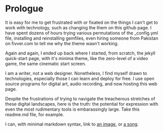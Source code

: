 # Prologue

It is easy for me to get frustrated with or fixated on the things I can't get to work with technology, such as changing the them on this github page. I have spent dozens of hours trying various permutations of the _config.yml file, installing and reinstalling gemfiles, even hiring someone from Pakistan on fivver.com to tell me why the theme wasn't working.

Again and again, I ended up back where I started, from scratch, the jekyll quick-start page, with it's minima theme, like the zero-level of a video game, the same cinematic start screen.

I am a writer, not a web designer. Nonetheless, I find myself drawn to technologies, especially those I can learn and deploy for free. I use open source programs for digital art, audio recording, and now hosting this web page.

Despite the frustrations of trying to navigate the treacherous stretches of these digital landscapes, here is the truth: the potential for expression with even the most rudimentary tools is embarassingly large. Take this readme.md file, for example.

I can, with minimal markdown syntax, link to [an image](https://www.continuitydrift.github.io/drift.jpg), or [a song](https://www.continuitydrift.github.io/circles.mp3).  
